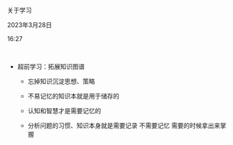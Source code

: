 关于学习

2023年3月28日

16:27

 

-   超前学习：拓展知识图谱

    -   忘掉知识沉淀思想、策略

    -   不易记忆的知识本就是用于储存的

    -   认知和智慧才是需要记忆的

    -   分析问题的习惯、知识本身就是需要记录 不需要记忆 需要的时候拿出来掌握

